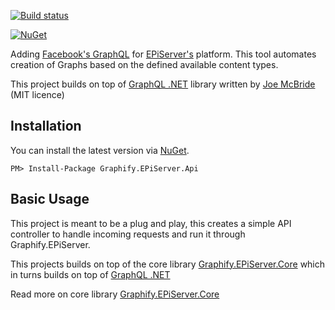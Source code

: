 [![Build status](https://ci.appveyor.com/api/projects/status/4w5pfon4j7thif7x?svg=true)](https://ci.appveyor.com/project/lillheaton/graphify-episerver-api)

[![NuGet](https://img.shields.io/nuget/v/Graphify.EPiServer.Api.svg)](https://www.nuget.org/packages/Graphify.EPiServer.Api/)

Adding [Facebook's GraphQL](https://github.com/facebook/graphql) for [EPiServer's](https://www.episerver.com/) platform. This tool automates creation of Graphs based on the defined available content types.

This project builds on top of [GraphQL .NET](https://github.com/graphql-dotnet/graphql-dotnet) library written by [Joe McBride](https://github.com/joemcbride) (MIT licence)

## Installation
You can install the latest version via [NuGet](https://www.nuget.org/packages/Graphify.EPiServer.Api/).

`PM> Install-Package Graphify.EPiServer.Api`

## Basic Usage
This project is meant to be a plug and play, this creates a simple API controller to handle incoming requests and run it through Graphify.EPiServer.

This projects builds on top of the core library [Graphify.EPiServer.Core](https://github.com/lillheaton/Graphify.EPiServer.Core) which in turns builds on top of [GraphQL .NET](https://github.com/graphql-dotnet/graphql-dotnet)

Read more on core library [Graphify.EPiServer.Core](https://github.com/lillheaton/Graphify.EPiServer.Core)
